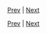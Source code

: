 [Prev](https://github.com/Ubugeeei/chibivue/blob/main/books/japanese/320_bcs_component_slot.md) | [Next](https://github.com/Ubugeeei/chibivue/blob/main/books/japanese/400_btc_render_component.md)



[Prev](https://github.com/Ubugeeei/chibivue/blob/main/books/japanese/320_bcs_component_slot.md) | [Next](https://github.com/Ubugeeei/chibivue/blob/main/books/japanese/400_btc_render_component.md)